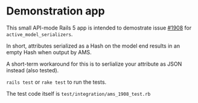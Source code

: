 # Demonstration app

This small API-mode Rails 5 app is intended to demostrate issue
[#1908](https://github.com/rails-api/active_model_serializers/issues/1908)
for `active_model_serializers`.

In short, attributes serialized as a Hash on the model end results in an
empty Hash when output by AMS.

A short-term workaround for this is to serlialize your attribute as JSON
instead (also tested).

`rails test` or `rake test` to run the tests.

The test code itself is `test/integration/ams_1908_test.rb`
